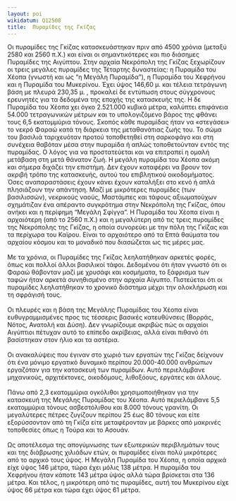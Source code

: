 ```yaml
---
layout: poi
wikidatum: Q12508
title:  Πυραμίδες της Γκίζας
---
```


Οι πυραμίδες της Γκίζας κατασκευάστηκαν πριν από 4500 χρόνια (μεταξύ 2580 και 2560 π.Χ.) και είναι οι σημαντικότερες και πιο διάσημες Πυραμίδες της Αιγύπτου. Στην αρχαία Νεκρόπολη της Γκίζας ξεχωρίζουν οι τρεις μεγάλες πυραμίδες της Τέταρτης δυναστείας: η Πυραμίδα του Χέοπα (γνωστή και ως “η Μεγάλη Πυραμίδα”), η Πυραμίδα του Χεφρήνου και η Πυραμίδα του Μυκερίνου. Έχει ύψος 146,60 μ. και τέλεια τετράγωνη βάση με πλευρά 230,35 μ. , προκαλεί δε εντύπωση στους σύγχρονους ερευνητές για τα δεδομένα της εποχής της κατασκευής της. Η δε Πυραμίδα του Χέοπα χει όγκο 2.521.000 κυβικά μέτρα, καλύπτει επιφάνεια 54.000 τετραγωνικών μέτρων και το υπολογιζόμενο βάρος της φθάνει τους 6,5 εκατομμύρια τόνους. Σκοπός κάθε πυραμίδας ήταν να «στεγάσει» το νεκρό Φαραώ κατά τη διάρκεια της μεταθανάτιας ζωής του. Το σώμα του βασιλιά ταριχευόταν προτού τοποθετηθεί στη σαρκοφάγο και στη συνέχεια θαβόταν μέσα στην πυραμίδα ή απλώς τοποθετούνταν εντός της πυραμίδας. Ο λόγος για να προστατεύεται και να επιτραπεί η ομαλή μετάβαση στη μετά θάνατον ζωή. Η μεγάλη πυραμίδα του Χέοπα ακόμη και σήμερα διχάζει την επιστήμη. Δεν έχουν καταφέρει να βρουν τον ακριβή τρόπο της κατασκευής, αυτού του επιβλητικού οικοδομήματος. Όσες αναπαραστάσεις έχουν κάνει έχουν καταλήξει στο κενό ή απλά πλησιάζουν την απάντηση. Μαζί με μικρότερες πυραμίδες (των βασιλισσών), νεκρικούς ναούς, Μαστάμπες και τάφους αξιωματούχων σχημάτιζαν ένα απέραντο συγκρότημα στην Νεκρόπολη της Γκίζας, όπου ανήκει και η περίφημη “Μεγάλη Σφίγγα”. Η Πυραμίδα του Χέοπα είναι η αρχαιότερη (από το 2560 π.Χ.) και η μεγαλύτερη από τις τρεις πυραμίδες της Νεκρόπολης της Γκίζας, η οποία συνορεύει με την πόλη της Γκίζας και τα περίχωρα του Καϊρου. Είναι το αρχαιότερο από τα Επτά θαύματα του αρχαίου κόσμου και το μοναδικό που διασώζεται ως τις μέρες μας. <br> <br> 
Με τα χρόνια, οι Πυραμίδες της Γκίζας λεηλατήθηκαν αρκετές φορές, όπως και πολλοί άλλοι βασιλικοί τάφοι. Δεδομένου ότι ήταν γνωστό ότι οι Φαραώ θάβονταν μαζί με χρυσάφι και κοσμήματα, το ξάφρισμα των ταφών ήταν αρκετά συνηθισμένο στην αρχαία Αίγυπτο. Πιστεύεται ότι οι πυραμίδες λεηλατήθηκαν το χρονικό διάστημα μέχρι την ολοκλήρωση και τη σφράγισή τους. <br> <br>
Οι πλευρές και η βάση της Μεγάλης Πυραμίδας του Χέοπα είναι  ευθυγραμμισμένες προς τις τέσσερις βασικές κατευθύνσεις (Βορράς, Νότος, Ανατολή και Δύση). Δεν γνωρίζουμε ακριβώς πώς οι αρχαίοι Αιγύπτιοι πέτυχαν αυτό το επίπεδο ακρίβειας, αλλά είναι πιθανό ότι βασίστηκαν στον ήλιο και τα αστέρια. <br> <br>
Οι ανακαλύψεις που έγιναν στο χωριό των εργατών της Γκίζας δείχνουν ότι ένα μόνιμο εργατικό δυναμικό περίπου 20.000-40.000 ανθρώπων εργαζόταν για την κατασκευή των πυραμίδων. Αυτό περιελάμβανε μηχανικούς, αρχιτέκτονες, οικοδόμους, λιθοξόους, εργάτες και άλλους. <br> <br>
Πάνω από 2,3 εκατομμύρια ογκόλιθοι χρησιμοποιήθηκαν για την κατασκευή της Μεγάλης Πυραμίδας του Χέοπα. Αυτό περιελάμβανε 5,5 εκατομμύρια τόνους ασβεστόλιθου και 8.000 τόνους γρανίτη. Οι μεγαλύτερες πέτρες ζυγίζουν περίπου 25 έως 80 τόνους και είτε εξορύσσονταν από τη Γκίζα είτε μεταφέρονταν με βάρκες από μακρινές τοποθεσίες όπως η Τούρα και το Ασουάν. <br> <br>
Ως αποτέλεσμα της απογύμνωσης των εξωτερικών περιβλημάτων τους και της διάβρωσης χιλιάδων ετών, οι πυραμίδες είναι πολύ μικρότερες από το αρχικό τους ύψος. Η Μεγάλη Πυραμίδα του Χέοπα, η οποία αρχικά είχε ύψος 146 μέτρα, τώρα έχει μόλις 138 μέτρα. Η πυραμίδα του Χεφρήνου ήταν κάποτε 143 μέτρα ύψος αλλά τώρα βρίσκεται στα 136 μέτρα. Και τέλος, η μικρότερη από τις πυραμίδες, αυτή του Μυκερίνου είχε ύψος 66 μέτρα και τώρα έχει ύψος 61 μέτρα.
